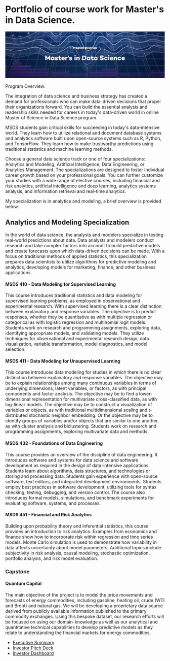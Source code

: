 # Portfolio of course work for Master's in Data Science.

![alt text](https://raw.githubusercontent.com/bmoretz/MS-DataScience/master/media/ProgramOverview.png)

Program Overview:

The integration of data science and business strategy has created a demand for professionals who can make data-driven decisions that propel their organizations forward. You can build the essential analysis and leadership skills needed for careers in today's data-driven world in online Master of Science in Data Science program.

MSDS students gain critical skills for succeeding in today's data-intensive world. They learn how to utilize relational and document database systems and analytics software built upon open-source systems such as R, Python, and TensorFlow. They learn how to make trustworthy predictions using traditional statistics and machine learning methods.

Choose a general data science track or one of four specializations: Analytics and Modeling, Artificial Intelligence, Data Engineering, or Analytics Management. The specializations are designed to foster individual career growth based on your professional goals. You can further customize your studies with a wide range of elective courses, including financial and risk analytics, artificial intelligence and deep learning, analytics systems analysis, and information retrieval and real-time analytics. 

My specialization is in analytics and modeling, a brief overview is provided below.

<h2><a id="specializations"></a>Analytics and Modeling Specialization</h2>

<p>In the world of data science, the analysts and modelers specialize in testing real-world predictions about data. Data analysts and modelers conduct research and take complex factors into account to build predictive models and create forecasts upon which data-driven decisions can be made. With a focus on traditional methods of applied statistics, this specialization prepares data scientists to utilize algorithms for predictive modeling and analytics, developing models for marketing, finance, and other business applications.</p>

<h4>MSDS 410 - Data Modeling for Supervised Learning</h4>

<p>This course introduces traditional statistics and data modeling for supervised learning problems, as employed in observational and experimental research. With supervised learning there is a clear distinction between explanatory and response variables. The objective is to predict responses, whether they be quantitative as with multiple regression or categorical as with logistic regression and multinomial logit models. Students work on research and programming assignments, exploring data, identifying appropriate models, and validating models. They utilize techniques for observational and experimental research design, data visualization, variable transformation, model diagnostics, and model selection. &#160;</p>

<h4>MSDS 411 - Data Modeling for Unsupervised Learning</h4>

<p>This course introduces data modeling for studies in which there is no clear distinction between explanatory and response variables. The objective may be to explain relationships among many continuous variables in terms of underlying dimensions, latent variables, or factors, as with principal components and factor analysis. The objective may be to find a lower-dimensional representation for multivariate cross-classified data, as with log-linear models. The objective may be to construct a visualization of variables or objects, as with traditional multidimensional scaling and t-distributed stochastic neighbor embedding. Or the objective may be to identify groups of variables and/or objects that are similar to one another, as with cluster analysis and biclustering. Students work on research and programming assignments, exploring multivariate data and methods.</p>

<h4>MSDS 432 - Foundations of Data Engineering</h4>

<p>This course provides an overview of the discipline of data engineering. It introduces software and systems for data science and software development as required in the design of data-intensive applications. Students learn about algorithms, data structures, and technologies or storing and processing data. Students gain experience with open-source software, text editors, and integrated development environments. Students employ best practices in software development, utilizing tools for syntax checking, testing, debugging, and version control. The course also introduces formal models, simulations, and benchmark experiments for evaluating software, systems, and processes.</p>

<h4>MSDS 451 - Financial and Risk Analytics</h4>

<p>Building upon probability theory and inferential statistics, this course provides an introduction to risk analytics. Examples from economics and finance show how to incorporate risk within regression and time series models. Monte Carlo simulation is used to demonstrate how variability in data affects uncertainty about model parameters. Additional topics include subjectivity in risk analysis, causal modeling, stochastic optimization, portfolio analysis, and risk model evaluation.</p>

<h3>Capstone</h3>

<h4>Quantum Capital</h4>

<p>The main objective of the project is to model the price movements and forecasts of energy commodities, including gasoline, heating oil, crude (WTI and Brent) and natural gas. We will be developing a proprietary data source derived from publicly available information published to the primary commodity exchanges. Using this bespoke dataset, our research efforts will be focused on using our domain-knowledge as well as our analytical and quantitative technical capabilities to develop predictive models as they relate to understanding the financial markets for energy commodities.</p>

<ul>
	<li><a href="https://github.com/bmoretz/MS-DataScience/raw/master/Capstone/Quantum-Capital-CEO-Deck.pdf">Executive Summary</a></li>
	<li><a href="https://github.com/bmoretz/MS-DataScience/raw/master/Capstone/Quantum-Capital-Pitch-Deck.pdf">Investor Pitch Deck</a></li>
	<li><a href="https://bmoretz.shinyapps.io/quantumcapital/" target="_blank">Investor Dashboard</a></p></li>
</ul>
